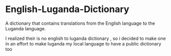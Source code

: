 # English-Luganda-Dictionary
A dictionary that contains translations from the English language to the Luganda language.

I realized their is no english to luganda dictionary , so i decided to make one in an effort to make luganda my local language to have a public dictionary too
